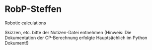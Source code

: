 # RobP-Steffen
Robotic calculations

Skizzen, etc. bitte der Notizen-Datei entnehmen
(Hinweis: Die Dokumentation der CP-Berechnung erfolgte Hauptsächlich im Python Dokument!)
